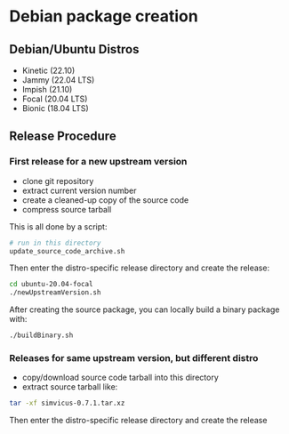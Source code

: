 # Debian package creation

## Debian/Ubuntu Distros

* Kinetic (22.10)
* Jammy (22.04 LTS)
* Impish (21.10)
* Focal (20.04 LTS)
* Bionic (18.04 LTS)

## Release Procedure

### First release for a new upstream version

- clone git repository
- extract current version number
- create a cleaned-up copy of the source code
- compress source tarball 

This is all done by a script:

```bash
# run in this directory
update_source_code_archive.sh
```
Then enter the distro-specific release directory and create the release:

```bash
cd ubuntu-20.04-focal
./newUpstreamVersion.sh
```

After creating the source package, you can locally build a binary package with:

```bash
./buildBinary.sh
```

### Releases for same upstream version, but different distro

- copy/download source code tarball into this directory
- extract source tarball like:

```bash
tar -xf simvicus-0.7.1.tar.xz
```

Then enter the distro-specific release directory and create the release
